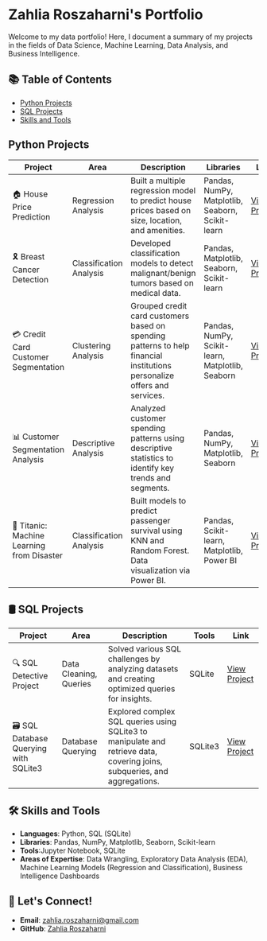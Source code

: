 # Zahlia Roszaharni's Portfolio

Welcome to my data portfolio! Here, I document a summary of my projects in the fields of Data Science, Machine Learning, Data Analysis, and Business Intelligence.

## 📚 Table of Contents

- [Python Projects](#python-projects)
- [SQL Projects](#sql-projects)
- [Skills and Tools](#skills-and-tools)
  
## Python Projects

| Project                                  | Area                   | Description                                                                                                                                           | Libraries                                                       | Link            |
|------------------------------------------|------------------------|-------------------------------------------------------------------------------------------------------------------------------------------------------|-----------------------------------------------------------------|-----------------|
| 🏠 House Price Prediction                | Regression Analysis    | Built a multiple regression model to predict house prices based on size, location, and amenities.                                                     | Pandas, NumPy, Matplotlib, Seaborn, Scikit-learn               | [View Project](https://github.com/your-username/house-price-prediction) |
| 🎗️ Breast Cancer Detection              | Classification Analysis| Developed classification models to detect malignant/benign tumors based on medical data.                                                              | Pandas, Matplotlib, Seaborn, Scikit-learn                       | [View Project](https://github.com/your-username/breast-cancer-detection) |
| 💳 Credit Card Customer Segmentation     | Clustering Analysis    | Grouped credit card customers based on spending patterns to help financial institutions personalize offers and services.                              | Pandas, NumPy, Scikit-learn, Matplotlib, Seaborn               | [View Project](https://github.com/your-username/credit-card-segmentation) |
| 📊 Customer Segmentation Analysis       | Descriptive Analysis   | Analyzed customer spending patterns using descriptive statistics to identify key trends and segments.                                                  | Pandas, NumPy, Matplotlib, Seaborn                             | [View Project](https://github.com/your-username/customer-segmentation) |
| 🚢 Titanic: Machine Learning from Disaster| Classification Analysis| Built models to predict passenger survival using KNN and Random Forest. Data visualization via Power BI.                                                | Pandas, Scikit-learn, Matplotlib, Power BI                     | [View Project](https://github.com/your-username/titanic-machine-learning) |

## 🛢️ SQL Projects

| Project                              | Area                     | Description                                                                                   | Tools   | Link            |
|--------------------------------------|--------------------------|-----------------------------------------------------------------------------------------------|---------|-----------------|
| 🔍 SQL Detective Project            | Data Cleaning, Queries   | Solved various SQL challenges by analyzing datasets and creating optimized queries for insights. | SQLite  | [View Project](https://github.com/your-username/sql-detective) |
| 🗃️ SQL Database Querying with SQLite3| Database Querying         | Explored complex SQL queries using SQLite3 to manipulate and retrieve data, covering joins, subqueries, and aggregations. | SQLite3 | [View Project](https://github.com/your-username/sql-database-querying) |



## 🛠️ Skills and Tools

- **Languages**: Python, SQL (SQLite)
- **Libraries**: Pandas, NumPy, Matplotlib, Seaborn, Scikit-learn
- **Tools**:Jupyter Notebook, SQLite
- **Areas of Expertise**: Data Wrangling, Exploratory Data Analysis (EDA), Machine Learning Models (Regression and Classification), Business Intelligence Dashboards


## 📧 Let's Connect!

- **Email**: [zahlia.roszaharni@gmail.com](mailto:zahlia.roszaharni@gmail.com)
- **GitHub**: [Zahlia Roszaharni](https://github.com/zahlia85)
